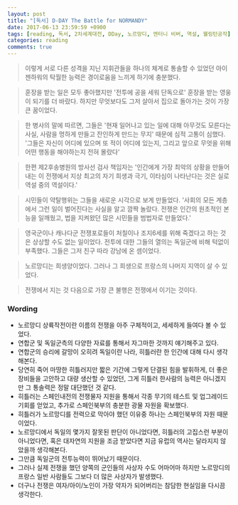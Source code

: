 ```yaml
---
layout: post
title: "[독서] D-DAY The Battle for NORMANDY"
date: 2017-06-13 23:59:59 +0900
tags: [reading, 독서, 2차세계대전, DDay, 노르망디, 엔터니 비버, 역설, 웰링턴공작]
categories: reading
comments: true
---
```


> 이렇게 서로 다른 성격을 지닌 지휘관들을 하나의 체계로 통솔할 수 있었던 아이젠하워의 탁월한 능력은 경이로움을 느끼게 하기에 충분했다.

> 훈장을 받는 일은 모두 좋아했지만 '전투에 공을 세워 단독으로' 훈장을 받는 영웅이 되기를 더 바랐다. 하지만 무엇보다도 그저 살아서 집으로 돌아가는 것이 가장 큰 꿈이었다.

> 한 병사의 말에 따르면, 그들은 '현재 일어나고 있는 일에 대해 아무것도 모른다는 사실, 사람을 멍하게 만들고 잔인하게 만드는 무지' 때문에 심적 고통이 심했다. '그들은 자신이 어디에 있으며 또 적이 어디에 있는지, 그리고 앞으로 무엇을 위해 어떤 행동을 해야하는지 전혀 몰랐다'

> 한편 제2후송병원의 방사선 검사 책임자는 '인간에게 가장 최악의 상황을 만들어내는 이 전쟁에서 지상 최고의 자기 희생과 극기, 이타심이 나타난다는 것은 실로 역설 중의 역설이다.'

> 시민들이 약탈행위는 그들을 새로운 시각으로 보게 만들었다. '사회의 모든 계층에서 그런 일이 벌어진다는 사실을 알고 깜짝 놀랐다. 전쟁은 인간의 원초적인 본능을 일깨웠고, 법을 지켜왔던 많은 시민들을 범법자로 만들었다.'

> 영국군이나 캐나다군 전쟁포로들이 처칠이나 조지6세를 위해 죽겠다고 하는 것은 상상할 수도 없는 일이었다. 전투에 대한 그들의 열의는 독일군에 비해 턱없이 부족했다. 그들은 그저 친구 따라 강남에 온 셈이었다.

> 노르망디는 희생양이었다. 그러나 그 희생으로 프랑스의 나머지 지역이 살 수 있었다.

> 전쟁에서 지는 것 다음으로 가장 큰 불행은 전쟁에서 이기는 것이다.


### Wording
* 노르망디 상륙작전이란 이름의 전쟁을 아주 구체적이고, 세세하게 들여다 볼 수 있었다.
* 연합군 및 독일군측의 다양한 자료를 통해서 자그마한 것까지 얘기해주고 있다.
* 연합군의 승리에 갈망이 오히려 독일이란 나라, 히틀러란 한 인간에 대해 다시 생각해본다.
* 당연히 죽어 마땅한 히틀러지만 짧은 기간에 그렇게 단결된 힘을 발휘하게, 더 좋은 장비들을 고안하고 대량 생산할 수 있었던, 그게 히틀러 한사람의 능력은 아니겠지만 그 통솔력은 정말 대단했던 것 같다.
* 히틀러는 스페인내전의 전쟁물자 지원을 통해서 각종 무기의 테스트 및 업그레이드 기회를 얻었고, 추가로 스페인북부의 충분한 광물 자원을 확보했다.
* 히틀러가 노르망디를 전력으로 막아야 했던 이유중 하나는 스페인북부의 자원 때문이었다. 
* 노르망디에서 독일의 몇가지 잘못된 판단이 아니었다면, 히틀러의 고집스런 부분이 아니었다면, 혹은 대자연의 지원을 조금 받았다면 지금 유럽의 역사는 달라지지 않았을까 생각해본다.
* 그만큼 독일군의 전투능력이 뛰어났기 때문이다.
* 그러나 실제 전쟁을 했던 양쪽의 군인들의 사상자 수도 어마어마 하지만 노르망디의 프랑스 일반 사람들도 그보다 더 많은 사상자가 발생했다.
* 더구나 전쟁은 여자/아이/노인이 가장 약자가 되어버리는 참담한 현실임을 다시끔 생각한다.